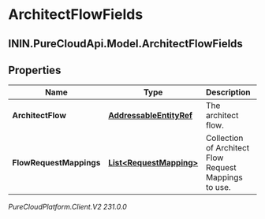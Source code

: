 # ArchitectFlowFields

## ININ.PureCloudApi.Model.ArchitectFlowFields

## Properties

|Name | Type | Description | Notes|
|------------ | ------------- | ------------- | -------------|
| **ArchitectFlow** | [**AddressableEntityRef**](AddressableEntityRef) | The architect flow. | [optional] |
| **FlowRequestMappings** | [**List&lt;RequestMapping&gt;**](RequestMapping) | Collection of Architect Flow Request Mappings to use. | [optional] |



_PureCloudPlatform.Client.V2 231.0.0_
